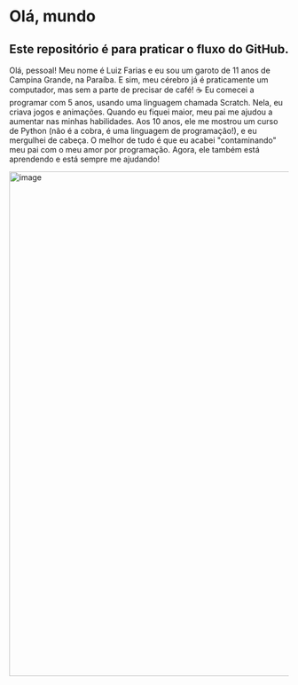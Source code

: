 # Olá, mundo
## Este repositório é para praticar o fluxo do GitHub.

Olá, pessoal! Meu nome é Luiz Farias e eu sou um garoto de 11 anos de Campina Grande, na Paraíba. E sim, meu cérebro já é praticamente um computador, mas sem a parte de precisar de café! ☕
Eu comecei a programar com 5 anos, usando uma linguagem chamada Scratch. Nela, eu criava jogos e animações.
Quando eu fiquei maior, meu pai me ajudou a aumentar nas minhas habilidades. Aos 10 anos, ele me mostrou um curso de Python (não é a cobra, é uma linguagem de programação!), e eu mergulhei de cabeça.
O melhor de tudo é que eu acabei "contaminando" meu pai com o meu amor por programação. Agora, ele também está aprendendo e está sempre me ajudando!

<img width="1600" height="910" alt="image" src="https://github.com/user-attachments/assets/6513c338-94b2-493a-931c-4b69083cf87b" />

